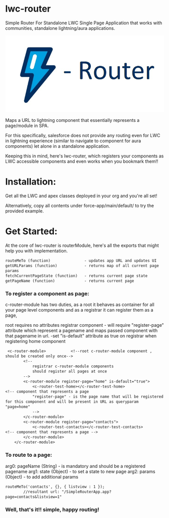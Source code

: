 # lwc-router
 Simple Router For Standalone LWC Single Page Application that works with communities, standalone lightning/aura applications.
 
 ![lwc-router](docs/lwc-router.jpg)

Maps a URL to lightning component that essentially represents a page/module in SPA.

For this specifically, salesforce does not provide any routing even for LWC in lightning experience (similar to navigate to component for aura components) let alone in a standalone application.

Keeping this in mind, here's lwc-router, which registers your components as LWC accessible components and even works when you bookmark them!!

# Installation:
Get all the LWC and apex classes deployed in your org and you're all set!

Alternatively, copy all contents under force-app/main/default/ to try the provided example.

# Get Started:

At the core of lwc-router is routerModule, here's all the exports that might help you with implementation.

    routeMeTo (function)               - updates app URL and updates UI
    getURLParams (function)            - returns map of all current page params 
    fetchCurrentPageState (function)   - returns current page state
    getPageName (function)             - returns current page

### To register a component as page:

c-router-module has two duties, as a root it behaves as container for all your page level components and as a registrar it can register them as a page, 

root requires no attributes
registrar component 
    - will require "register-page" attribute which represent a pagename and maps passed component     with that pagename in url.
    -set "is-default" attribute as true on registrar when registering home component 

```
 <c-router-module>           <!--root c-router-module component , should be created only once-->
        <!--
            registrar c-router-module components
            should register all pages at once
        -->
        <c-router-module register-page="home" is-default="true">
            <c-router-test-home></c-router-test-home>                  <!-- component that represents a page 
            "register-page" - is the page name that will be registered for this component and will be present in URL as queryparam "page=home"
            -->
        </c-router-module>
        <c-router-module register-page="contacts">
            <c-router-test-contacts></c-router-test-contacts>           <!-- component that represents a page -->
        </c-router-module>
    </c-router-module>
```

### To route to a page:

arg0: pageName (String) - is mandatory and should be a registered pagename
arg1: state (Object)    - to set a state to new page 
arg2: params (Object)    - to add additional params
```
routeMeTo('contacts', {}, { listview : 1 });
        //resultant url: "/SimpleRouterApp.app?page=contacts&listview=1"
```


### Well, that's it!! simple, happy routing!
